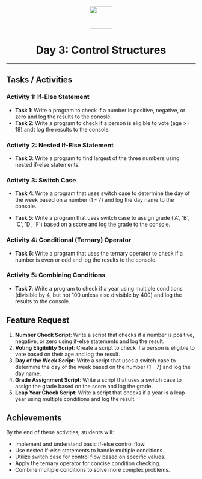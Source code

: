 <div align="center">
  <img height="60" src="https://img.icons8.com/color/344/javascript.png">
  <h1>Day 3: Control Structures</h1>
</div>

---
<!-- tasks -->


## Tasks / Activities

### Activity 1: If-Else Statement

- **Task 1**: Write a program to check if a number is positive, negative, or zero and log the results to the conosle.
- **Task 2**: Write a program to check if a person is eligible to vote (age >= 18) andt log the results to the console.

### Activity 2: Nested If-Else Statement

- **Task 3**: Write a program to find largest of the three numbers using nested if-else statements.

### Activity 3: Switch Case

- **Task 4**: Write a program that uses switch case to determine the day of the week based on a number (1 - 7) and log the day name to the console.

- **Task 5**: Write a program that uses switch case to assign grade ('A', 'B', 'C', 'D', 'F') based on a score and log the grade to the console.

### Activity 4: Conditional (Ternary) Operator

- **Task 6**: Write a program that uses the ternary operator to check if a number is even or odd and log the results to the console.

### Activity 5: Combining Conditions

- **Task 7**: Write a program to check if a year using multiple conditions (divisible by 4, but not 100 unless also divisible by 400) and log the results to the console.

## Feature Request

1. **Number Check Script**: Write a script that checks if a number is positive, negative, or zero using if-else statements and log the result.
2. **Voting Eligibility Script**: Create a script to check if a person is eligible to vote based on their age and log the result.
3. **Day of the Week Script**: Write a script that uses a switch case to determine the day of the week based on the number (1 - 7) and log the day name.
4. **Grade Assignment Script**: Write a script that uses a switch case to assign the grade based on the score and log the grade.
5. **Leap Year Check Script**: Write a script that checks if a year is a leap year using multiple conditions and log the result.

## Achievements

By the end of these activities, students will:

- Implement and understand basic if-else control flow.
- Use nested if-else statements to handle multiple conditions.
- Utilize switch case for control flow based on specific values.
- Apply the ternary operator for concise condition checking.
- Combine multiple conditions to solve more complex problems.